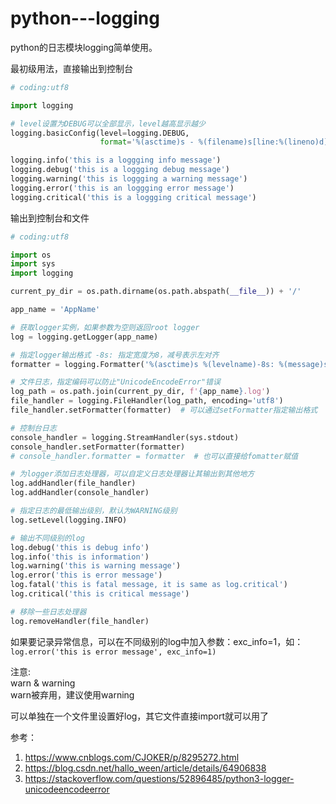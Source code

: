 # python---logging

python的日志模块logging简单使用。  

最初级用法，直接输出到控制台  
```python
# coding:utf8

import logging

# level设置为DEBUG可以全部显示，level越高显示越少
logging.basicConfig(level=logging.DEBUG,
                    format='%(asctime)s - %(filename)s[line:%(lineno)d] - %(levelname)s: %(message)s')

logging.info('this is a loggging info message')
logging.debug('this is a loggging debug message')
logging.warning('this is loggging a warning message')
logging.error('this is an loggging error message')
logging.critical('this is a loggging critical message')
```

输出到控制台和文件  
```python
# coding:utf8

import os
import sys
import logging

current_py_dir = os.path.dirname(os.path.abspath(__file__)) + '/'

app_name = 'AppName'

# 获取logger实例，如果参数为空则返回root logger
log = logging.getLogger(app_name)

# 指定logger输出格式 -8s: 指定宽度为8，减号表示左对齐
formatter = logging.Formatter('%(asctime)s %(levelname)-8s: %(message)s')

# 文件日志，指定编码可以防止"UnicodeEncodeError"错误
log_path = os.path.join(current_py_dir, f'{app_name}.log')
file_handler = logging.FileHandler(log_path, encoding='utf8')
file_handler.setFormatter(formatter)  # 可以通过setFormatter指定输出格式

# 控制台日志
console_handler = logging.StreamHandler(sys.stdout)
console_handler.setFormatter(formatter)
# console_handler.formatter = formatter  # 也可以直接给fomatter赋值

# 为logger添加日志处理器，可以自定义日志处理器让其输出到其他地方
log.addHandler(file_handler)
log.addHandler(console_handler)

# 指定日志的最低输出级别，默认为WARNING级别
log.setLevel(logging.INFO)

# 输出不同级别的log
log.debug('this is debug info')
log.info('this is information')
log.warning('this is warning message')
log.error('this is error message')
log.fatal('this is fatal message, it is same as log.critical')
log.critical('this is critical message')

# 移除一些日志处理器
log.removeHandler(file_handler)

```

如果要记录异常信息，可以在不同级别的log中加入参数：exc_info=1，如：  
`log.error('this is error message', exc_info=1)`  

注意:  
warn & warning  
warn被弃用，建议使用warning  

可以单独在一个文件里设置好log，其它文件直接import就可以用了  


参考：  
1. https://www.cnblogs.com/CJOKER/p/8295272.html
2. https://blog.csdn.net/hallo_ween/article/details/64906838
3. https://stackoverflow.com/questions/52896485/python3-logger-unicodeencodeerror
